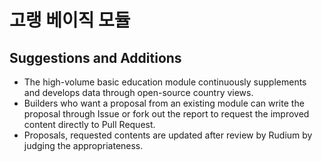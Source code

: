 # 고랭 베이직 모듈 

## Suggestions and Additions
- The high-volume basic education module continuously supplements and develops data through open-source country views.
- Builders who want a proposal from an existing module can write the proposal through Issue or fork out the report to request the improved content directly to Pull Request.
- Proposals, requested contents are updated after review by Rudium by judging the appropriateness.